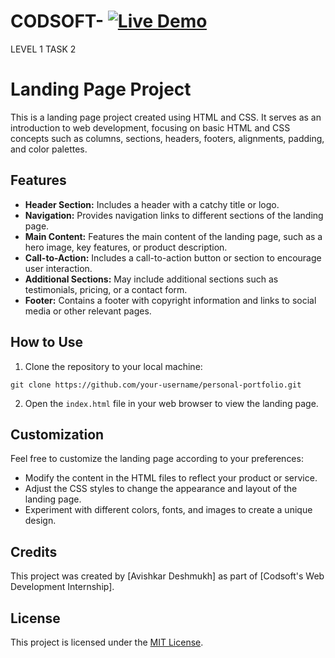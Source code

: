 # CODSOFT- [![Live Demo](https://img.shields.io/badge/Live-Demo-brightgreen?style=for-the-badge&logo=livechat)](https://www.example.com)

LEVEL 1 TASK 2
# Landing Page Project

This is a landing page project created using HTML and CSS. It serves as an introduction to web development, focusing on basic HTML and CSS concepts such as columns, sections, headers, footers, alignments, padding, and color palettes.

## Features

- **Header Section:** Includes a header with a catchy title or logo.
- **Navigation:** Provides navigation links to different sections of the landing page.
- **Main Content:** Features the main content of the landing page, such as a hero image, key features, or product description.
- **Call-to-Action:** Includes a call-to-action button or section to encourage user interaction.
- **Additional Sections:** May include additional sections such as testimonials, pricing, or a contact form.
- **Footer:** Contains a footer with copyright information and links to social media or other relevant pages.

## How to Use

1. Clone the repository to your local machine:
```
git clone https://github.com/your-username/personal-portfolio.git
```

2. Open the `index.html` file in your web browser to view the landing page.

## Customization

Feel free to customize the landing page according to your preferences:

- Modify the content in the HTML files to reflect your product or service.
- Adjust the CSS styles to change the appearance and layout of the landing page.
- Experiment with different colors, fonts, and images to create a unique design.

## Credits

This project was created by [Avishkar Deshmukh] as part of [Codsoft's Web Development Internship].

## License

This project is licensed under the [MIT License](LICENSE).
